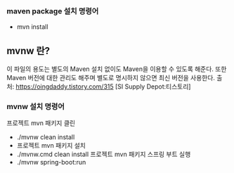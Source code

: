 ### maven package 설치 명령어
- mvn install

## mvnw 란?
이 파일의 용도는 별도의 Maven 설치 없이도 Maven을 이용할 수 있도록 해준다. 또한 Maven 버전에 대한 관리도 해주며 별도로 명시하지 않으면 최신 버전을 사용한다.
출처: https://oingdaddy.tistory.com/315 [SI Supply Depot:티스토리]

### mvnw 설치 명령어
프로젝트 mvn 패키지 클린
- ./mvnw clean install
- 프로젝트 mvn 패키지 설치
- ./mvnw.cmd clean install
프로젝트 mvn 패키지 스프링 부트 실행
- ./mvnw spring-boot:run